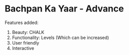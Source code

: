 # Bachpan Ka Yaar - Advance

Features added:
1. Beauty: CHALK
2. Functionality: Levels (Which can be increased)
3. User friendly
4. Interactive
